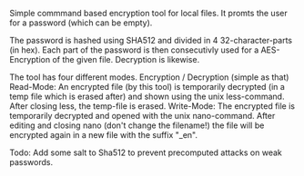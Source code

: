 Simple commmand based encryption tool for local files.
It promts the user for a password (which can be empty).

The password is hashed using SHA512 and divided in 4 32-character-parts (in hex).
Each part of the password is then consecutivly used for a AES-Encryption of the given file.
Decryption is likewise.

The tool has four different modes. 
Encryption / Decryption (simple as that)
Read-Mode: An encrypted file (by this tool) is temporarily decrypted (in a temp file which is erased after) and
  shown using the unix less-command. After closing less, the temp-file is erased.
Write-Mode: The encrypted file is temporarily decrypted and opened with the unix nano-command.
  After editing and closing nano (don't change the filename!) the file will be encrypted again in a new file
  with the suffix "_en".
  
Todo: Add some salt to Sha512 to prevent precomputed attacks on weak passwords.
